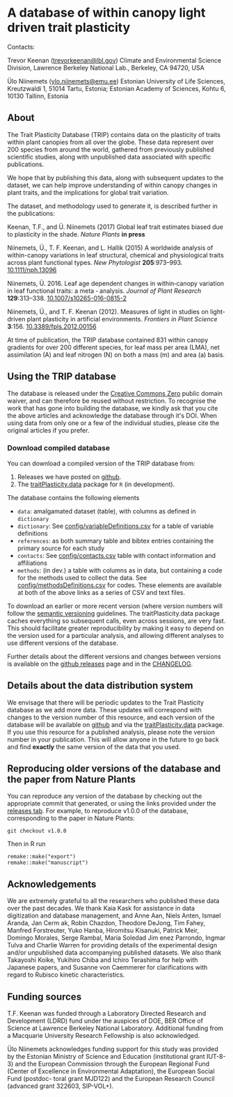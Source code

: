 # A database of within canopy light driven trait plasticity 

Contacts:

Trevor Keenan (trevorkeenan@lbl.gov)	Climate and Environmental Science Division, Lawrence Berkeley National Lab., Berkeley, CA 94720, USA

Ülo Niinemets (ylo.niinemets@emu.ee)	Estonian University of Life Sciences, Kreutzwaldi 1, 51014 Tartu, Estonia; Estonian Academy of Sciences, Kohtu 6, 10130 Tallinn, Estonia


## About

The Trait Plasticity Database (TRIP) contains data on the plasticity of traits within plant canopies from all over the globe. 
These data represent over 200 species from around the world, gathered from previously published scientific studies, along with unpublished data associated with specific publications.   

We hope that by publishing this data, along with subsequent updates to the dataset, we can help improve understanding of within canopy changes in plant traits, and the implications for global trait variation.

The dataset, and methodology used to generate it, is described further in the publications:

Keenan, T.F., and Ü. Niinemets (2017) Global leaf trait estimates biased due to plasticity in the shade. *Nature Plants* **in press**

Niinemets, Ü., T. F. Keenan, and L. Hallik (2015) A worldwide analysis of within-canopy variations in leaf structural, chemical and physiological traits across plant functional types. *New Phytologist* **205**:973–993. [10.1111/nph.13096](http://doi.org/10.1111/nph.13096)

Niinemets, Ü. 2016. Leaf age dependent changes in within‑canopy variation in leaf functional traits: a meta ‑ analysis. *Journal of Plant Research* **129**:313–338. [10.1007/s10265-016-0815-2](http://doi.org/10.1007/s10265-016-0815-2)

Niinemets, Ü., and T. F. Keenan (2012). Measures of light in studies on light-driven plant plasticity in artificial environments. *Frontiers in Plant Science* **3**:156. [10.3389/fpls.2012.00156](http://doi.org/10.3389/fpls.2012.00156)

At time of publication, the TRIP database contained 831 within canopy gradients for over 200 different species, for leaf mass per area (LMA), net assimilation (A) and leaf nitrogen (N) on both a mass (m) and area (a) basis. 

## Using the TRIP database

The database is released under the [Creative Commons Zero](https://creativecommons.org/publicdomain/zero/1.0/) public domain waiver, and can therefore be reused without restriction. 
To recognise the work that has gone into building the database, we kindly ask that you cite the above articles and acknowledge the database through it's DOI. When using data from only one or a few of the individual studies, please cite the original articles if you prefer.


### Download compiled database

You can download a compiled version of the TRIP database from:

1. Releases we have posted on [github](https://github.com/trevorkeenan/traitPlasticity/releases).
2. The [traitPlasticity.data](https://github.com/traitecoevo/traitPlasticity.data) package for `R` (in development).

The database contains the following elements

- `data`: amalgamated dataset (table), with columns as defined in `dictionary`
- `dictionary`: See [config/variableDefinitions.csv](config/variableDefinitions.csv) for a table of variable definitions
- `references`: as both summary table and bibtex entries containing the primary source for each study
- `contacts`: See [config/contacts.csv](config/contacts.csv) table with contact information and affiliations
- `methods`: (in dev.) a table with columns as in data, but containing a code for the methods used to collect the data. See [config/methodsDefinitions.csv](config/methodsDefinitions.csv) for codes.
These elements are available at both of the above links as a series of CSV and text files.

To download an earlier or more recent version (where version numbers will follow the [semantic versioning](http://semver.org) guidelines. The traitPlasticity.data package caches everything so subsequent calls, even across sessions, are very fast. 
This should facilitate greater reproducibility by making it easy to depend on the version used for a particular analysis, and allowing different analyses to use different versions of the database. 

Further details about the different versions and changes between versions is available on the [github releases](https://github.com/trevorkeenan/traitPlasticity/releases) page and in the [CHANGELOG](CHANGELOG.md).

## Details about the data distribution system

We envisage that there will be periodic updates to the Trait Plasticity database as we add more data. These updates will correspond with changes to the version number of this resource, and each version of the database will be available on [github](https://github.com/trevorkeenan/traitPlasticity/releases) and via the [traitPlasticity.data](https://github.com/traitecoevo/traitPlasticity.data) package. If you use this resource for a published analysis, please note the version number in your publication.  This will allow anyone in the future to go back and find **exactly** the same version of the data that you used.


## Reproducing older versions of the database and the paper from Nature Plants

You can reproduce any version of the database by checking out the appropriate commit that generated, or using the links provided under the [releases tab](https://github.com/trevorkeenan/traitPlasticity/releases). For example, to reproduce v1.0.0 of the database, corresponding to the paper in Nature Plants:

```
git checkout v1.0.0
```

Then in R run
```
remake::make("export")
remake::make("manuscript")
```

## Acknowledgements

We are extremely grateful to all the researchers who published these data over the past decades. We thank Kaia Kask for assistance in data digitization and database management, and Anne Aan, Niels Anten, Ismael Aranda, Jan Cerm ak, Robin Chazdon, Theodore DeJong, Tim Fahey, Manfred Forstreuter, Yuko Hanba, Hiromitsu Kisanuki, Patrick Meir, Domingo Morales, Serge Rambal, Maria Soledad Jim enez Parrondo, Ingmar Tulva and Charlie Warren for providing details of the experimental design and/or unpublished data accompanying published datasets. We also thank Takayoshi Koike, Yukihiro Chiba and Ichiro Terashima for help with Japanese papers, and Susanne von Caemmerer for clarifications with regard to Rubisco kinetic characteristics. 

## Funding sources

T.F. Keenan was funded through a Laboratory Directed Research and Development (LDRD) fund under the auspices of DOE, BER Office of Science at Lawrence Berkeley National Laboratory. Additional funding from a Macquarie University Research Fellowship is also acknowledged. 

Ülo Niinemets acknowledges funding support for this study was provided by the Estonian Ministry of Science and Education (institutional grant IUT-8-3) and the European Commission through the European Regional Fund (Center of Excellence in Environmental Adaptation), the European Social Fund (postdoc- toral grant MJD122) and the European Research Council (advanced grant 322603, SIP-VOL+).

